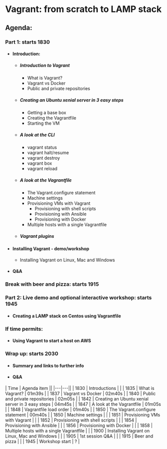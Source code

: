 # Vagrant: from scratch to LAMP stack

## Agenda:

### Part 1: starts 1830
- #### Introduction:
  - ##### Introduction to Vagrant
    - What is Vagrant?
    - Vagrant vs Docker
    - Public and private repositories
  - ##### Creating an Ubuntu xenial server in 3 easy steps
    - Getting a base box
    - Creating the Vagrantfile
    - Starting the VM
  - ##### A look at the CLI
    - vagrant status
    - vagrant halt/resume
    - vagrant destroy
    - vagrant box
    - vagrant reload
  - ##### A look at the Vagrantfile
    - The Vagrant.configure statement
    - Machine settings
    - Provisioning VMs with Vagrant
      - Provisioning with shell scripts
      - Provisioning with Ansible
      - Provisioning with Docker
    - Multiple hosts with a single Vagrantfile  
  - ##### Vagrant plugins
- #### Installing Vagrant - demo/workshop
  - Installing Vagrant on Linux, Mac and Windows
- #### Q&A

### Break with beer and pizza: starts 1915

### Part 2: Live demo and optional interactive workshop: starts 1945
- #### Creating a LAMP stack on Centos using Vagrantfile

### If time permits:
- #### Using Vagrant to start a host on AWS

### Wrap up: starts 2030
- #### Summary and links to further info
- #### Q&A

| Time | Agenda item ||
|---|---||
| 1830 | Introductions |  |
| 1835 | What is Vagrant? | 01m39s |
| 1837 | Vagrant vs Docker | 02m40s |
| 1840 | Public and private repositories | 02m05s |
| 1842 | Creating an Ubuntu xenial server in 3 easy steps | 04m45s |
| 1847 | A look at the Vagrantfile | 01m05s |
| 1848 | Vagrantfile load order | 01m40s |
| 1850 | The Vagrant.configure statement | 00m40s |
| 1850 | Machine settings |  |
| 1851 | Provisioning VMs with Vagrant |  |
| 1852 | Provisioning with shell scripts |  |
| 1854 | Provisioning with Ansible |  |
| 1856 | Provisioning with Docker |  |
| 1858 | Multiple hosts with a single Vagrantfile |  |
| 1900 | Installing Vagrant on Linux, Mac and Windows |  |
| 1905 | 1st session Q&A |  |
| 1915 | Beer and pizza |  |
| 1945 | Workshop start | ? |
